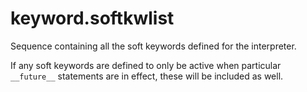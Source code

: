 # keyword.softkwlist

Sequence containing all the soft keywords defined for the interpreter.

If any soft keywords are defined to only be active when particular `__future__` statements are in effect, these will be included as well.
